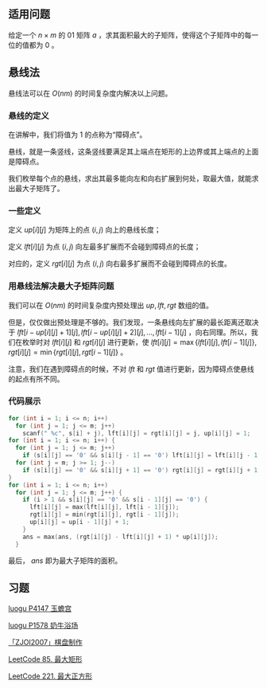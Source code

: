 ## 适用问题

给定一个 $n\times m$ 的 01 矩阵 $a$ ，求其面积最大的子矩阵，使得这个子矩阵中的每一位的值都为 $0$ 。

## 悬线法

悬线法可以在 $O(nm)$ 的时间复杂度内解决以上问题。

### 悬线的定义

在讲解中，我们将值为 $1$ 的点称为“障碍点”。

悬线，就是一条竖线，这条竖线要满足其上端点在矩形的上边界或其上端点的上面是障碍点。

我们枚举每个点的悬线，求出其最多能向左和向右扩展到何处，取最大值，就能求出最大子矩阵了。

### 一些定义

定义 $up[i][j]$ 为矩阵上的点 $(i,j)$ 向上的悬线长度；

定义 $lft[i][j]$ 为点 $(i,j)$ 向左最多扩展而不会碰到障碍点的长度；

对应的，定义 $rgt[i][j]$ 为点 $(i,j)$ 向右最多扩展而不会碰到障碍点的长度。

### 用悬线法解决最大子矩阵问题

我们可以在 $O(nm)$ 的时间复杂度内预处理出 $up,lft,rgt$ 数组的值。

但是，仅仅做出预处理是不够的。我们发现，一条悬线向左扩展的最长距离还取决于 $lft[i-up[i][j]+1][j],lft[i-up[i][j]+2][j],...,lft[i-1][j]$ ，向右同理。所以，我们在枚举时对 $lft[i][j]$ 和 $rgt[i][j]$ 进行更新，使 $lft[i][j]=\max\{lft[i][j],lft[i-1][j]\},rgt[i][j]=\min\{rgt[i][j],rgt[i-1][j]\}$ 。

注意，我们在遇到障碍点的时候，不对 $lft$ 和 $rgt$ 值进行更新，因为障碍点使悬线的起点有所不同。

### 代码展示

```cpp
for (int i = 1; i <= n; i++)
  for (int j = 1; j <= m; j++)
    scanf(" %c", s[i] + j), lft[i][j] = rgt[i][j] = j, up[i][j] = 1;
for (int i = 1; i <= n; i++) {
  for (int j = 1; j <= m; j++)
    if (s[i][j] == '0' && s[i][j - 1] == '0') lft[i][j] = lft[i][j - 1];
  for (int j = m; j >= 1; j--)
    if (s[i][j] == '0' && s[i][j + 1] == '0') rgt[i][j] = rgt[i][j + 1];
}
for (int i = 1; i <= n; i++)
  for (int j = 1; j <= m; j++) {
    if (i > 1 && s[i][j] == '0' && s[i - 1][j] == '0') {
      lft[i][j] = max(lft[i][j], lft[i - 1][j]);
      rgt[i][j] = min(rgt[i][j], rgt[i - 1][j]);
      up[i][j] = up[i - 1][j] + 1;
    }
    ans = max(ans, (rgt[i][j] - lft[i][j] + 1) * up[i][j]);
  }
```

最后， $ans$ 即为最大子矩阵的面积。

## 习题

 [luogu P4147 玉蟾宫](https://www.luogu.org/problemnew/show/P4147) 

 [luogu P1578 奶牛浴场](https://www.luogu.org/problemnew/show/P1578) 

 [「ZJOI2007」棋盘制作](https://www.luogu.org/problem/P1169) 

 [LeetCode 85. 最大矩形](https://leetcode-cn.com/problems/maximal-rectangle/) 

 [LeetCode 221. 最大正方形](https://leetcode-cn.com/problems/maximal-square/) 
